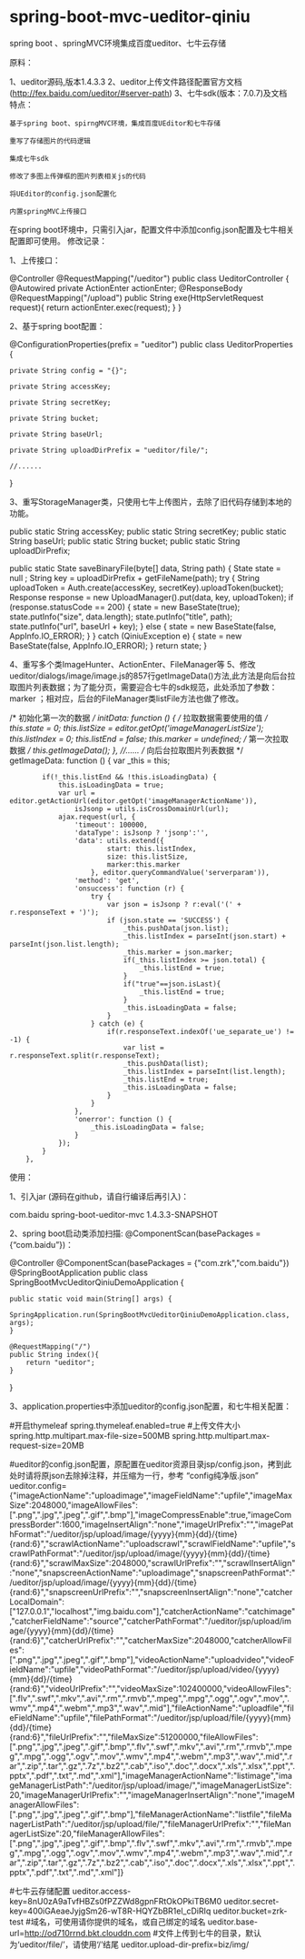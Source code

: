 # spring-boot-mvc-ueditor-qiniu
spring boot 、springMVC环境集成百度ueditor、七牛云存储


原料：

1、ueditor源码,版本1.4.3.3
2、ueditor上传文件路径配置官方文档(http://fex.baidu.com/ueditor/#server-path)
3、七牛sdk(版本：7.0.7)及文档
特点：

    基于spring boot、spirngMVC环境，集成百度UEditor和七牛存储

    重写了存储图片的代码逻辑

    集成七牛sdk

    修改了多图上传弹框的图片列表相关js的代码

    将UEditor的config.json配置化

    内置springMVC上传接口

在spring boot环境中，只需引入jar，配置文件中添加config.json配置及七牛相关配置即可使用。
修改记录：

1、上传接口：

@Controller
@RequestMapping("/ueditor")
public class UeditorController {
    @Autowired 
    private ActionEnter actionEnter;
    @ResponseBody
    @RequestMapping("/upload")
    public String exe(HttpServletRequest request){
        return actionEnter.exec(request);
    }
}

2、基于spring boot配置：

@ConfigurationProperties(prefix = "ueditor")
public class UeditorProperties {

    private String config = "{}";

    private String accessKey;

    private String secretKey;

    private String bucket;

    private String baseUrl;

    private String uploadDirPrefix = "ueditor/file/";

    //......
}

3、重写StorageManager类，只使用七牛上传图片，去除了旧代码存储到本地的功能。

public static String accessKey;
public static String secretKey;
public static String baseUrl;
public static String bucket;
public static String uploadDirPrefix;

public static State saveBinaryFile(byte[] data, String path) {
        State state = null ;
        String key = uploadDirPrefix + getFileName(path);
        try {
            String uploadToken = Auth.create(accessKey, secretKey).uploadToken(bucket);
            Response response = new UploadManager().put(data, key, uploadToken);
            if (response.statusCode == 200) {
                state = new BaseState(true);
                state.putInfo("size", data.length);
                state.putInfo("title", path);
                state.putInfo("url", baseUrl + key);
            } else {
                state = new BaseState(false, AppInfo.IO_ERROR);
            }
        } catch (QiniuException e) {
            state = new BaseState(false, AppInfo.IO_ERROR);
        }
        return state;
    }

4、重写多个类ImageHunter、ActionEnter、FileManager等
5、修改ueditor/dialogs/image/image.js的857行getImageData()方法,此方法是向后台拉取图片列表数据；为了能分页，需要迎合七牛的sdk规范，此处添加了参数：marker ；相对应，后台的FileManager类listFile方法也做了修改。

 /* 初始化第一次的数据 */
 initData: function () {
     /* 拉取数据需要使用的值 */
     this.state = 0;
     this.listSize = editor.getOpt('imageManagerListSize');
     this.listIndex = 0;
     this.listEnd = false;
     this.marker =  undefined;
     /* 第一次拉取数据 */
     this.getImageData();
 },
 //......
 /* 向后台拉取图片列表数据 */
 getImageData: function () {
            var _this = this;

            if(!_this.listEnd && !this.isLoadingData) {
                this.isLoadingData = true;
                var url = editor.getActionUrl(editor.getOpt('imageManagerActionName')),
                    isJsonp = utils.isCrossDomainUrl(url);
                ajax.request(url, {
                    'timeout': 100000,
                    'dataType': isJsonp ? 'jsonp':'',
                    'data': utils.extend({
                            start: this.listIndex,
                            size: this.listSize,
                            marker:this.marker
                        }, editor.queryCommandValue('serverparam')),
                    'method': 'get',
                    'onsuccess': function (r) {
                        try {
                            var json = isJsonp ? r:eval('(' + r.responseText + ')');
                            if (json.state == 'SUCCESS') {
                                _this.pushData(json.list);
                                _this.listIndex = parseInt(json.start) + parseInt(json.list.length);
                                _this.marker = json.marker;
                                if(_this.listIndex >= json.total) {
                                    _this.listEnd = true;
                                }
                                if("true"==json.isLast){
                                    _this.listEnd = true;
                                }
                                _this.isLoadingData = false;
                            }
                        } catch (e) {
                            if(r.responseText.indexOf('ue_separate_ue') != -1) {
                                var list = r.responseText.split(r.responseText);
                                _this.pushData(list);
                                _this.listIndex = parseInt(list.length);
                                _this.listEnd = true;
                                _this.isLoadingData = false;
                            }
                        }
                    },
                    'onerror': function () {
                        _this.isLoadingData = false;
                    }
                });
            }
        },

使用：

1、引入jar (源码在github，请自行编译后再引入)：

<dependency>
    <groupId>com.baidu</groupId>
    <artifactId>spring-boot-ueditor-mvc</artifactId>
    <version>1.4.3.3-SNAPSHOT</version>
</dependency>

2、spring boot启动类添加扫描: @ComponentScan(basePackages = {“com.baidu”})：

@Controller
@ComponentScan(basePackages = {"com.zrk","com.baidu"})
@SpringBootApplication
public class SpringBootMvcUeditorQiniuDemoApplication {

    public static void main(String[] args) {
        SpringApplication.run(SpringBootMvcUeditorQiniuDemoApplication.class, args);
    }

    @RequestMapping("/")
    public String index(){
        return "ueditor";
    }

}

3、application.properties中添加ueditor的config.json配置，和七牛相关配置：

#开启thymeleaf
spring.thymeleaf.enabled=true
#上传文件大小
spring.http.multipart.max-file-size=500MB
spring.http.multipart.max-request-size=20MB

#ueditor的config.json配置，原配置在ueditor资源目录jsp/config.json，拷到此处时请将原json去除掉注释，并压缩为一行，参考 “config纯净版.json”
ueditor.config={"imageActionName":"uploadimage","imageFieldName":"upfile","imageMaxSize":2048000,"imageAllowFiles":[".png",".jpg",".jpeg",".gif",".bmp"],"imageCompressEnable":true,"imageCompressBorder":1600,"imageInsertAlign":"none","imageUrlPrefix":"","imagePathFormat":"/ueditor/jsp/upload/image/{yyyy}{mm}{dd}/{time}{rand:6}","scrawlActionName":"uploadscrawl","scrawlFieldName":"upfile","scrawlPathFormat":"/ueditor/jsp/upload/image/{yyyy}{mm}{dd}/{time}{rand:6}","scrawlMaxSize":2048000,"scrawlUrlPrefix":"","scrawlInsertAlign":"none","snapscreenActionName":"uploadimage","snapscreenPathFormat":"/ueditor/jsp/upload/image/{yyyy}{mm}{dd}/{time}{rand:6}","snapscreenUrlPrefix":"","snapscreenInsertAlign":"none","catcherLocalDomain":["127.0.0.1","localhost","img.baidu.com"],"catcherActionName":"catchimage","catcherFieldName":"source","catcherPathFormat":"/ueditor/jsp/upload/image/{yyyy}{mm}{dd}/{time}{rand:6}","catcherUrlPrefix":"","catcherMaxSize":2048000,"catcherAllowFiles":[".png",".jpg",".jpeg",".gif",".bmp"],"videoActionName":"uploadvideo","videoFieldName":"upfile","videoPathFormat":"/ueditor/jsp/upload/video/{yyyy}{mm}{dd}/{time}{rand:6}","videoUrlPrefix":"","videoMaxSize":102400000,"videoAllowFiles":[".flv",".swf",".mkv",".avi",".rm",".rmvb",".mpeg",".mpg",".ogg",".ogv",".mov",".wmv",".mp4",".webm",".mp3",".wav",".mid"],"fileActionName":"uploadfile","fileFieldName":"upfile","filePathFormat":"/ueditor/jsp/upload/file/{yyyy}{mm}{dd}/{time}{rand:6}","fileUrlPrefix":"","fileMaxSize":51200000,"fileAllowFiles":[".png",".jpg",".jpeg",".gif",".bmp",".flv",".swf",".mkv",".avi",".rm",".rmvb",".mpeg",".mpg",".ogg",".ogv",".mov",".wmv",".mp4",".webm",".mp3",".wav",".mid",".rar",".zip",".tar",".gz",".7z",".bz2",".cab",".iso",".doc",".docx",".xls",".xlsx",".ppt",".pptx",".pdf",".txt",".md",".xml"],"imageManagerActionName":"listimage","imageManagerListPath":"/ueditor/jsp/upload/image/","imageManagerListSize":20,"imageManagerUrlPrefix":"","imageManagerInsertAlign":"none","imageManagerAllowFiles":[".png",".jpg",".jpeg",".gif",".bmp"],"fileManagerActionName":"listfile","fileManagerListPath":"/ueditor/jsp/upload/file/","fileManagerUrlPrefix":"","fileManagerListSize":20,"fileManagerAllowFiles":[".png",".jpg",".jpeg",".gif",".bmp",".flv",".swf",".mkv",".avi",".rm",".rmvb",".mpeg",".mpg",".ogg",".ogv",".mov",".wmv",".mp4",".webm",".mp3",".wav",".mid",".rar",".zip",".tar",".gz",".7z",".bz2",".cab",".iso",".doc",".docx",".xls",".xlsx",".ppt",".pptx",".pdf",".txt",".md",".xml"]}

#七牛云存储配置
ueditor.access-key=8nU0zA9aTvfHBZs0fPZZWd8gpnFRtOkOPkiTB6M0
ueditor.secret-key=400iGAeaeJyjgSm26-wT8R-HQYZbBR1el_cDiRIq
ueditor.bucket=zrk-test
#域名，可使用请你提供的域名，或自己绑定的域名
ueditor.base-url=http://od710rrnd.bkt.clouddn.com
#文件上传到七牛的目录，默认为‘ueditor/file/’，请使用‘/’结尾
ueditor.upload-dir-prefix=biz/img/
